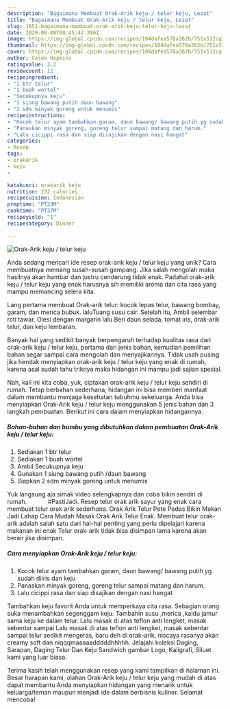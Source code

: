 ```yaml
---
description: "Bagaimana Membuat Orak-Arik keju / telur keju, Lezat"
title: "Bagaimana Membuat Orak-Arik keju / telur keju, Lezat"
slug: 1651-bagaimana-membuat-orak-arik-keju-telur-keju-lezat
date: 2020-08-08T08:45:42.396Z
image: https://img-global.cpcdn.com/recipes/104dafea578a362b/751x532cq70/orak-arik-keju-telur-keju-foto-resep-utama.jpg
thumbnail: https://img-global.cpcdn.com/recipes/104dafea578a362b/751x532cq70/orak-arik-keju-telur-keju-foto-resep-utama.jpg
cover: https://img-global.cpcdn.com/recipes/104dafea578a362b/751x532cq70/orak-arik-keju-telur-keju-foto-resep-utama.jpg
author: Caleb Hopkins
ratingvalue: 3.2
reviewcount: 12
recipeingredient:
- "1 btr telur"
- "1 buah wortel"
- "Secukupnya keju"
- "1 siung bawang putih daun bawang"
- "2 sdm minyak goreng untuk menumis"
recipeinstructions:
- "Kocok telur ayam tambahkan garam, daun bawang/ bawang putih yg sudah diiris dan keju"
- "Panaskan minyak goreng, goreng telur sampai matang dan harum."
- "Lalu cicippi rasa dan siap disajikan dengan nasi hangat"
categories:
- Resep
tags:
- orakarik
- keju
- 

katakunci: orakarik keju  
nutrition: 232 calories
recipecuisine: Indonesian
preptime: "PT23M"
cooktime: "PT37M"
recipeyield: "1"
recipecategory: Dinner

---
```



![Orak-Arik keju / telur keju](https://img-global.cpcdn.com/recipes/104dafea578a362b/751x532cq70/orak-arik-keju-telur-keju-foto-resep-utama.jpg)

Anda sedang mencari ide resep orak-arik keju / telur keju yang unik? Cara membuatnya memang susah-susah gampang. Jika salah mengolah maka hasilnya akan hambar dan justru cenderung tidak enak. Padahal orak-arik keju / telur keju yang enak harusnya sih memiliki aroma dan cita rasa yang mampu memancing selera kita.

Lang pertama membuat Orak-arik telur: kocok lepas telur, bawang bombay, garam, dan merica bubuk. laluTuang susu cair. Setelah itu, Ambil selembar roti tawar. Olesi dengan margarin lalu Beri daun selada, tomat iris, orak-arik telur, dan keju lembaran.

Banyak hal yang sedikit banyak berpengaruh terhadap kualitas rasa dari orak-arik keju / telur keju, pertama dari jenis bahan, kemudian pemilihan bahan segar sampai cara mengolah dan menyajikannya. Tidak usah pusing jika hendak menyiapkan orak-arik keju / telur keju yang enak di rumah, karena asal sudah tahu triknya maka hidangan ini mampu jadi sajian spesial.


Nah, kali ini kita coba, yuk, ciptakan orak-arik keju / telur keju sendiri di rumah. Tetap berbahan sederhana, hidangan ini bisa memberi manfaat dalam membantu menjaga kesehatan tubuhmu sekeluarga. Anda bisa menyiapkan Orak-Arik keju / telur keju menggunakan 5 jenis bahan dan 3 langkah pembuatan. Berikut ini cara dalam menyiapkan hidangannya.

<!--inarticleads1-->

##### Bahan-bahan dan bumbu yang dibutuhkan dalam pembuatan Orak-Arik keju / telur keju:

1. Sediakan 1 btr telur
1. Sediakan 1 buah wortel
1. Ambil Secukupnya keju
1. Gunakan 1 siung bawang putih /daun bawang
1. Siapkan 2 sdm minyak goreng untuk menumis


Yuk langsung aja simak video selengkapnya dan coba bikin sendiri di rumah. ⠀⠀⠀⠀ #PastiJadi. Resep telur orak arik sayur yang enak cara membuat telur orak arik sederhana. Orak Arik Telur Pete Pedas Bikin Makan Jadi Lahap Cara Mudah Masak Orak Arik Telur Enak. Membuat telur orak-arik adalah salah satu dari hal-hal penting yang perlu dipelajari karena makanan ini enak Telur orak-arik tidak bisa disimpan lama karena akan berair jika disimpan. 

<!--inarticleads2-->

##### Cara menyiapkan Orak-Arik keju / telur keju:

1. Kocok telur ayam tambahkan garam, daun bawang/ bawang putih yg sudah diiris dan keju
1. Panaskan minyak goreng, goreng telur sampai matang dan harum.
1. Lalu cicippi rasa dan siap disajikan dengan nasi hangat


Tambahkan keju favorit Anda untuk memperkaya cita rasa. Sebagian orang suka menambahkan segenggam keju. Tambahin susu ,merica ,kaldu jamur sama keju ke dalam telur. Lalu masak di atas teflon anti lengket, masak sebentar sampai Lalu masak di atas teflon anti lengket, masak sebentar sampai telur sedikit mengeras, baru deh di orak-arik, niscaya rasanya akan creamy soft dan niqqqmaaaaadddddhhhhh. Jelajahi koleksi Daging, Sarapan, Daging Telur Dan Keju Sandwich gambar Logo, Kaligrafi, Siluet kami yang luar biasa. 

Terima kasih telah menggunakan resep yang kami tampilkan di halaman ini. Besar harapan kami, olahan Orak-Arik keju / telur keju yang mudah di atas dapat membantu Anda menyiapkan hidangan yang menarik untuk keluarga/teman maupun menjadi ide dalam berbisnis kuliner. Selamat mencoba!
